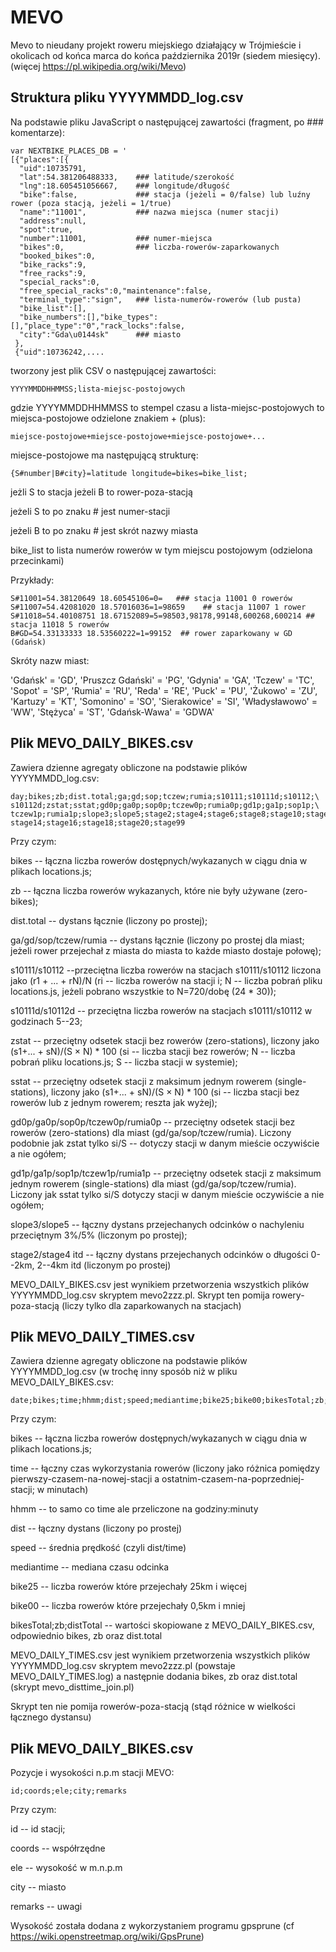 # MEVO

Mevo to nieudany projekt roweru miejskiego działający w Trójmieście i okolicach
od końca marca do końca października 2019r (siedem miesięcy). 
(więcej https://pl.wikipedia.org/wiki/Mevo)

## Struktura pliku YYYYMMDD_log.csv

Na podstawie pliku JavaScript o następującej zawartości (fragment, po ### komentarze):

```
var NEXTBIKE_PLACES_DB = '
[{"places":[{
  "uid":10735791,
  "lat":54.381206488333,    ### latitude/szerokość
  "lng":18.605451056667,    ### longitude/długość
  "bike":false,             ### stacja (jeżeli = 0/false) lub luźny rower (poza stacją, jeżeli = 1/true)
  "name":"11001",           ### nazwa miejsca (numer stacji)
  "address":null,
  "spot":true,
  "number":11001,           ### numer-miejsca
  "bikes":0,                ### liczba-rowerów-zaparkowanych
  "booked_bikes":0,
  "bike_racks":9,
  "free_racks":9,
  "special_racks":0,
  "free_special_racks":0,"maintenance":false,
  "terminal_type":"sign",   ### lista-numerów-rowerów (lub pusta)
  "bike_list":[],
  "bike_numbers":[],"bike_types":[],"place_type":"0","rack_locks":false,
  "city":"Gda\u0144sk"      ### miasto
 },
 {"uid":10736242,....
```

tworzony jest plik CSV o następującej zawartości:

```
YYYYMMDDHHMMSS;lista-miejsc-postojowych
```

gdzie YYYYMMDDHHMMSS to stempel czasu a lista-miejsc-postojowych to
miejsca-postojowe odzielone znakiem + (plus):

```
miejsce-postojowe+miejsce-postojowe+miejsce-postojowe+...
```

miejsce-postojowe ma następującą strukturę:

```
{S#number|B#city}=latitude longitude=bikes=bike_list;
````

jeżli S to stacja jeżeli B to rower-poza-stacją

jeżeli S to po znaku # jest numer-stacji

jeżeli B to po znaku # jest skrót nazwy miasta

bike_list to lista numerów rowerów w tym miejscu postojowym (odzielona przecinkami)

Przykłady:

```
S#11001=54.38120649 18.60545106=0=   ### stacja 11001 0 rowerów
S#11007=54.42081020 18.57016036=1=98659    ## stacja 11007 1 rower
S#11018=54.40108751 18.67152089=5=98503,98178,99148,600268,600214 ## stacja 11018 5 rowerów
B#GD=54.33133333 18.53560222=1=99152  ## rower zaparkowany w GD (Gdańsk)
```

Skróty nazw miast:

'Gdańsk' = 'GD', 'Pruszcz Gdański' = 'PG', 'Gdynia' = 'GA',
'Tczew' = 'TC', 'Sopot' = 'SP', 'Rumia' = 'RU',
'Reda' = 'RE', 'Puck' = 'PU', 'Żukowo' = 'ZU',
'Kartuzy' = 'KT', 'Somonino' = 'SO', 'Sierakowice' = 'SI', 'Władysławowo' = 'WW',
'Stężyca' = 'ST', 'Gdańsk-Wawa' = 'GDWA'

## Plik MEVO_DAILY_BIKES.csv

Zawiera dzienne agregaty obliczone na podstawie plików YYYYMMDD_log.csv:

```
day;bikes;zb;dist.total;ga;gd;sop;tczew;rumia;s10111;s10111d;s10112;\
s10112d;zstat;sstat;gd0p;ga0p;sop0p;tczew0p;rumia0p;gd1p;ga1p;sop1p;\
tczew1p;rumia1p;slope3;slope5;stage2;stage4;stage6;stage8;stage10;stage12;\
stage14;stage16;stage18;stage20;stage99
```

Przy czym:

bikes -- łączna liczba rowerów dostępnych/wykazanych w ciągu dnia w
plikach locations.js;

zb -- łączna liczba rowerów wykazanych, które nie były używane
(zero-bikes);

dist.total -- dystans łącznie (liczony po prostej);

ga/gd/sop/tczew/rumia -- dystans łącznie (liczony po prostej dla
miast; jeżeli rower przejechał z miasta do miasta to każde miasto
dostaje połowę);

s10111/s10112 --przeciętna liczba rowerów na stacjach s10111/s10112 liczona
jako (r1 + ... + rN)/N (ri -- liczba rowerów na stacji i;
N -- liczba pobrań pliku locations.js, jeżeli pobrano wszystkie to N=720/dobę (24 * 30));

s10111d/s10112d -- przeciętna liczba rowerów na stacjach s10111/s10112
w godzinach 5--23;

zstat -- przeciętny odsetek stacji bez rowerów (zero-stations),
liczony jako (s1+... + sN)/(S × N) * 100 (si -- liczba stacji bez rowerów;
N -- liczba pobrań pliku locations.js; S -- liczba stacji w systemie);

sstat -- przeciętny odsetek stacji z maksimum jednym rowerem
(single-stations), liczony jako
(s1+... + sN)/(S × N) * 100 (si -- liczba stacji bez rowerów lub z jednym rowerem; reszta
jak wyżej);

gd0p/ga0p/sop0p/tczew0p/rumia0p -- przeciętny odsetek stacji bez
rowerów (zero-stations) dla miast (gd/ga/sop/tczew/rumia). Liczony podobnie jak
zstat tylko si/S -- dotyczy stacji w danym mieście oczywiście a nie ogółem;

gd1p/ga1p/sop1p/tczew1p/rumia1p -- przeciętny odsetek stacji z
maksimum jednym rowerem (single-stations) dla miast
(gd/ga/sop/tczew/rumia). Liczony jak sstat tylko si/S dotyczy stacji w
danym mieście oczywiście a nie ogółem;

slope3/slope5 -- łączny dystans przejechanych odcinków o nachyleniu
przeciętnym 3%/5% (liczonym po prostej);

stage2/stage4 itd -- łączny dystans przejechanych odcinków o długości
0--2km, 2--4km itd (liczonym po prostej)

MEVO_DAILY_BIKES.csv jest wynikiem przetworzenia wszystkich plików YYYYMMDD_log.csv
skryptem mevo2zzz.pl. Skrypt ten pomija rowery-poza-stacją (liczy tylko dla zaparkowanych na stacjach)


## Plik MEVO_DAILY_TIMES.csv

Zawiera dzienne agregaty obliczone na podstawie plików YYYYMMDD_log.csv (w trochę inny sposób niż
w pliku MEVO_DAILY_BIKES.csv:

```
date;bikes;time;hhmm;dist;speed;mediantime;bike25;bike00;bikesTotal;zb;distTotal
```

Przy czym:

bikes -- łączna liczba rowerów dostępnych/wykazanych w ciągu dnia w
plikach locations.js;

time -- łączny czas wykorzystania rowerów (liczony jako różnica pomiędzy 
pierwszy-czasem-na-nowej-stacji a ostatnim-czasem-na-poprzedniej-stacji; w minutach)

hhmm -- to samo co time ale przeliczone na godziny:minuty

dist -- łączny dystans (liczony po prostej)

speed -- średnia prędkość (czyli dist/time)

mediantime -- mediana czasu odcinka 

bike25 -- liczba rowerów które przejechały 25km i więcej

bike00 -- liczba rowerów które przejechały 0,5km i mniej

bikesTotal;zb;distTotal -- wartości skopiowane z MEVO_DAILY_BIKES.csv, odpowiednio bikes, zb oraz dist.total

MEVO_DAILY_TIMES.csv jest wynikiem przetworzenia wszystkich plików YYYYMMDD_log.csv
skryptem mevo2zzz.pl (powstaje MEVO_DAILY_TIMES.log) 
a następnie dodania bikes, zb oraz dist.total (skrypt mevo_disttime_join.pl)

Skrypt ten nie pomija rowerów-poza-stacją (stąd różnice w wielkości łącznego dystansu)

## Plik MEVO_DAILY_BIKES.csv

Pozycje i wysokości n.p.m stacji MEVO:

```
id;coords;ele;city;remarks
```

Przy czym:

id -- id stacji;

coords -- współrzędne

ele -- wysokość w m.n.p.m

city -- miasto

remarks -- uwagi

Wysokość została dodana z wykorzystaniem programu gpsprune (cf https://wiki.openstreetmap.org/wiki/GpsPrune)


